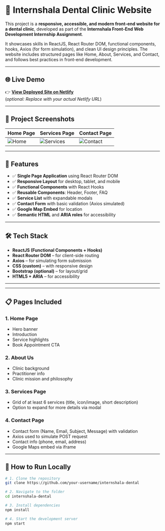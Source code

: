 
# 🦷 Internshala Dental Clinic Website

This project is a **responsive, accessible, and modern front-end website for a dental clinic**, developed as part of the **Internshala Front-End Web Development Internship Assignment**.

It showcases skills in ReactJS, React Router DOM, functional components, hooks, Axios (for form simulation), and clean UI design principles. The website includes structured pages like Home, About, Services, and Contact, and follows best practices in front-end development.

---

## 🌐 Live Demo

👉 **[View Deployed Site on Netlify](https://internshala-dental.netlify.app)**  
(*optional: Replace with your actual Netlify URL*)

---

## 📸 Project Screenshots

| Home Page | Services Page | Contact Page |
|-----------|----------------|----------------|
| ![Home](./src/assets/screenshot-home.png) | ![Services](./src/assets/screenshot-services.png) | ![Contact](./src/assets/screenshot-contact.png) |

---

## 🚀 Features

- ✅ **Single Page Application** using React Router DOM
- ✅ **Responsive Layout** for desktop, tablet, and mobile
- ✅ **Functional Components** with React Hooks
- ✅ **Reusable Components**: Header, Footer, FAQ
- ✅ **Service List** with expandable modals
- ✅ **Contact Form** with basic validation (Axios simulated)
- ✅ **Google Map Embed** for location
- ✅ **Semantic HTML** and **ARIA roles** for accessibility

---

## 🛠️ Tech Stack

- **ReactJS (Functional Components + Hooks)**
- **React Router DOM** – for client-side routing
- **Axios** – for simulating form submission
- **CSS (custom)** – with responsive design
- **Bootstrap (optional)** – for layout/grid
- **HTML5 + ARIA** – for accessibility

---


---

## 📋 Pages Included

### 1. **Home Page**
- Hero banner
- Introduction
- Service highlights
- Book Appointment CTA

### 2. **About Us**
- Clinic background
- Practitioner info
- Clinic mission and philosophy

### 3. **Services Page**
- Grid of at least 6 services (title, icon/image, short description)
- Option to expand for more details via modal

### 4. **Contact Page**
- Contact form (Name, Email, Subject, Message) with validation
- Axios used to simulate POST request
- Contact info (phone, email, address)
- Google Maps embed via iframe

---

## 🧪 How to Run Locally

```bash
# 1. Clone the repository
git clone https://github.com/your-username/internshala-dental

# 2. Navigate to the folder
cd internshala-dental

# 3. Install dependencies
npm install

# 4. Start the development server
npm start

